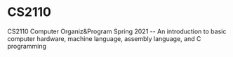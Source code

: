 # CS2110
CS2110 Computer Organiz&amp;Program Spring 2021 -- 
An introduction to basic computer hardware, machine language, assembly language, and C programming
